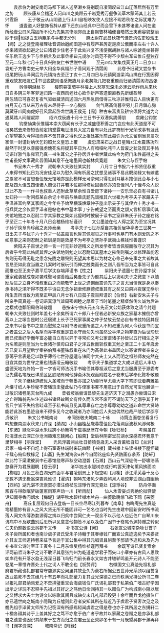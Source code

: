 <!-- { "loadSidebar": true } -->
　　袁彦伯为谢安南司马都下诸人送至濑乡将别既自凄罔叹曰江山辽落居然有万里之势
　　顾长康从会稽还人问山川之美顾云千岩竞秀万壑争流草木蒙笼其上若云兴霞蔚
　　王子敬云从山阴道上行山川自相映发使人应接不暇若秋冬之际犹难为怀
　　道壹道人好整饰音辞从都下还东山经呉中已而会雪下未甚寒诸道人问在道所经壹公曰风霜固所不论乃先集其惨淡郊邑正自飘瞥林岫便自皓然王夷甫容貌整丽妙于谈恒捉白玉柄麈尾与手都无分别
　　庾太尉在武昌秋夜气佳景清佐吏殷浩王【阙】之之徒登南楼理咏音调始遒闻函道中有履声甚厉定是庾公俄而率左右十许人步来诸贤欲起避之公曰诸君少住老子于此处兴复不浅便据胡牀与诸人咏谑竟坐甚得任乐后王逸少下与丞相言及此事丞相曰元规尔时风范不得不少颓右军曰惟丘壑独存至元二年秋七月十日呉兴陆友仁书世説中语
　　至元四年龙集戊寅正月二日京口袁矩子方曹南史元举大用金华呉福孙子善同观于清閟阁
　　此卷予旧藏又尝杂书纸尾把玩山泽间后为元镇持去至正丁亥十二月四日与元镇同游梁鸿山擕在行笈因得重观故友陆友仁书世説数则语感慨歳月余老矣能几把卷重题而归诸清閟阁海昌张雨
　　呉傅朋游丝书
　　楼前暮霭暗平林楼上人愁寒思深未必薄云能作雨从来秋日自多阴三年客梦迷归路一夜西风老壮心欲作新声寄遗恨直教先断缓盈琴
　　久阴忽晴已可喜况复夜气驱蚊藏清风送回六月热急雨借得三秋凉非惟归云人目快更有白月天心当从来万古有未尽待子一夕心胸张
　　剑气寒髙倚暮空男儿日月鎻心胸莫藏牙爪同痴虎好召风雷起卧龙世説王侯无【阙】种古来富贵及耕农须将大道为竒遇莫踏人间龌龊踪
　　绍兴戊辰歳十月十三日书于双港呉説傅朋
　　虞雍公钧堂帖
　　钧堂仙集伏惟福本崇大窃闻有长子之戚盛德积善之门岂应有此天道是不可诘矣然去来修短皆前定钧堂露电世法具大定力自有以处此梦符制干兄荣改事有涯此心望望甚久今得报而喜不啻其身之得也汉上相处甚乐前此每许为允文留别当具禀次家信一封谨封纳伏乞钧照允文皇恐上覆
　　虞忠肃采石之战日星晦江水震荡功烈赫然于时足以詟服强虏愧死名将疑其平日为人有喑哑叱咤千人皆废之状及观其手帖词语详雅气象雍容乃真一书生耳公之子孙居呉中者世藏此帖今为葑门朱性甫得之夫性甫虽好文事藏此吾固知其意不在笔墨间也翰林呉寛题
　　朱文公与侄手帖
　　书呈朱六十秀才　叔朝奉大夫致仕某实封
　　八月廿日书报六十郎贤侄叔重人来得书知比日为况安佳足以为慰久闻有析居之扰想见诸事不易此既纳禄又有嫁遣之累窘不可言想吾侄既无馆地亦是此模样无可奈何只得忍耐耳墓木摧倒此合与小七郎及四九侄五四侄诸人商议打并若本位那得修妆固善然亦须吾侄同八十侄与众人説过此不及一一作书也叔重人还附此草草余惟自爱房下诸孙一一安乐埜必自有书诸儿女妇孙一一附问叔某白余记十年前与焕章氏题先谱推其六世祖为考亭夫子家藏夫子手泽甚富约至其家阅之今年冬予始至横溪焕章仲子垕出示夫子与其侄六十秀才书一纸兵燹之余仅留手泽者是帖也书中墓木事丁宁告戒望之至而责之颛又言析居事闵其失馆地勉之以忍耐二字其家教之槩如此垕时时披展于读书之室非朱氏子孙之座右铭乎至正二十年冬十月八日会稽杨维祯谨识
　　文公墨迹在他人得之犹为至宝况其子孙乎焕章尚珍藏之贡师泰槀
　　考亭夫子七世孙垕自其祖侨居华亭者三世矣一日出夫子与犹子六十秀才一帖盖嘉言也垕其佩服见之行事可也墓门有木则爱防之不如意事之来则忍耐之祖训是则是效是不为考亭之贤孙乎武夷山樵钱惟善谨识
　　紫阳夫子百世之师一言一行无非妙道精义之所发学者皆当佩服而敬守之况其为后者乎今观此帖闵其侄之失馆地则勉之以忍耐知其墓木之摧倒则嘱之以修理盖能忍贫则无苟得无耻之患念先陇之雕毁则无望其木思以为材之心修己奉先事之大者故其言恳至如此宜当置之几案时时展玩引而伸之触类而长之则凡吾所当为之事皆可自此而推也至正庚子嘉平后学沈存端拜谨书【性之】
　　紫阳夫子遗墨七世孙垕字叔重家藏装褫成卷如袭珠璧可谓善贻后矣吾先子为题其后上以发明夫子之微意下以勉励后进之立身不惟叔重由之而能敬守上世之遗训而震诵先子之言尤当慎保是身以奉承书诗之泽所得不既多乎诗曰无念尔祖聿修厥德叔重其有之矣又曰夙兴夜寐无忝尔所生吾所当致力焉至正甲辰八月廿有八日孤子震百拜谨识【伯修】右新安朱夫子与所亲手简真迹一卷词语真淳气谊周密婣睦之厚着于当时笔墨之精粲然传久诚为后进之楷式也鄱阳周伯琦敬题
　　愚按宋宁宗庆元五年先正文公始获休致之请今封题朝奉大夫致仕则时年盖七十余矣所谓六十郎八十侄者必新安众族之家墓木摧倒亦曾髙以上之塜当是时公还居建上长子已死家事属之仲子埜故云埜必自有书兹特因其侄之来书以荅书中之意而慰勉之耳附书者叔重所遣之人不知叔重为何人今获是书而宝之者盖公之后人名垕而亦字叔重是宜永守而勿失也虽然公手泽之物非直为后世珍玩而已叔重好学而年富必能自立有以异于寻常抑又考公家谱诸子孙皆以五行相生之字为名若是则垕当为七世诸孙慎毋曰君子之泽五世而斩叔重其勉之至正二十五年歳舍乙巳夏五月望后学秦裕伯拜书董铢叔重在朱门为髙弟此书盖因之以寄诸侄者亲亲之意蔼乎言表是足以敦乎薄俗七世孙垕适与铢同字大夫士又从而明之祖孙师友宛然在目宜其益为世守之重也钱唐凌云翰敬跋
　　考亭夫子集道学之大成以遗后人丰功盛德天地为终始一言一字皆可师法况手书喻侄其尊祖淑后之意尤当服膺至于源委考证先儒名笔既已详悉区区肤陋有何他辞斋沐抚观而附姓名于卷末后学奉化陈朴敬题
　　子朱子继续道统优入圣域而于翰墨亦加之功善行草尤善大字下笔即沈着典雅虽片缣寸纸人争珍秘不啻璠璵圭璧此帖乃与侄家书畧不用意出于自然尤可宝也展读一过敬识诸卷尾天台陶九成
　　昔者坡翁尝谓昌黎先生道济天下之溺愚亦尝谓曰宋之亡得晦翁先生注述四书诸经故斯文有传久而五常不废可不谓防天下之溺乎其于片言只字皆不失格言畦迳至于私书尚且见其尊卑存亡之序尊尊幼幼之道非命世大贤畴能若此浙右墨迹自来不得多见今之收藏者乃亦同姓后人夫岂偶然也哉严陵后学邵亨贞敬识
　　朱文公书城南诗
　　奉同张敬夫城南二十咏
　　诗筒连画卷坐看复行吟想像南湖水秋来几许深【纳湖】小山幽桂丛歳暮霭佳色花落洞庭波秋风渺何极【东渚】緑涨平湖水朱栏跨小桥舞雩千载事歴歴在今朝【咏归桥】
　　考槃虽在陆滉漾水云深正尔沧洲趣难忘魏阙心【船斋】堂后林阴密堂前湖水深感君怀我意千里梦相寻【丽泽堂】
　　光风浮碧涧兰杜日猗猗竟歳无人采含薰秪自知【兰涧】君家一编书不自圯上得石室寄林端时来玩幽赜【书楼】藏书楼上头读书楼下屋怀哉千载心俯仰数椽足【山斋】先生湖海姿养今自閟铭座仰先贤防画存彖系【防轩】疎此竹下渠潄彼涧中石暮馆绕寒声秋空动澄碧【石濑】西山云气深徙倚一舒啸浩荡忽褰开为君展遐眺【卷云亭】
　　渚华初出水隄树亦成行吟罢天津句薰风拂面凉【栁隄】月色三秋白湖光四面平与君凌倒景上下极空明【月榭】涉江采芙蓉十反心无斁不遇无极翁深衷竟谁识【濯清】朝吟东渚风夕弄西屿月人境谅非遥湖山自幽絶【西屿】湖光湛不流嵌窦亦潜注倚杖忽淙琤竹深无覔处【淙琤谷】
　　防舟停画浆容与得欹眠梦破蓬窻雨寒声动一川【听雨舫】
　　仙人氷雪姿贞秀絶伦拟驿使讵知闻寻香问烟水【梅堤】湖平秋水碧桂棹木兰舟一曲菱歌晩惊飞欲下鸥【采菱舟】
　　髙丘复层观何日去登临一目长空尽寒江列暮岑【南阜】右晦庵先生真迹笔精墨妙有晋人之风大贤无所不能固非可一艺名也当时先生由建中回新安时所书流落人间文传薄游婺源得之擕以归呉中尝同仁夫一观余不以示他人也近伯广自琴川来访病中不及欵曲别后思所以见意念他物皆不足以凂伯广因书于卷尾令渊持赠之转似仁夫仍题数语云呉郡千文传
　　补书宣公诗【阙】
　　右张宣公城南杂咏廿首子朱子尝所属和者也南沙虞子贤氏受朱子诗翰于其眷棣钱广而宣公真迹逸矣予来娄贤介其友王师道持卷来征予言适于宣公集中得其元唱贤且躬至予邸请予追和未及先为补书宣公诗时至正壬寅冬十二月东维叟杨维祯谨再拜书
　　余既写诗已贤复索余评两前哲诗朱子之诗不敢评其意张荆州为乾道道学君子而矢口小章亦有古风人思致如岸花有开落水盈无浅深日暮飞鸟归门前长春水又如古井辘轳鸣虽开元诗人不能至卷尾一章惟许晋处士代之词人不敢企也【祯赘评】
　　右徽国文公真迹先祖礼部府君所藏也礼部君常守婺源实公阙里其故业久为豪右所据公五世孙光系颈以组誓复故业虽死不去其组凡十有五年而礼部至力复其业光深德之已而秩满光持公所书二卷以报礼部君纳焉爱之不啻拱璧重宝会海虞钱伯广氏谒礼部君于私第伯广嗜古好学因出示之详玩不忍释手先祖以其好之之笃他日命渊持其一以赠伯广为构城南小隠以居之又博求大夫士为诗文以咏歌其间且成轴矣未几礼部君殁更十余年而兵戈抢攘伯广亦已遗世向之城南小隠鞠为丘墟则此卷者安知其所在哉近乃于虞君子贤客次见之及覩先祖手泽黄太师所为记窃深有所感焉矧闻虞君之得是卷也亦于其所居之东搆轩二十楹各顔其诗于上盖其好之之笃不亦愈于伯广者乎故并以家藏之卷赠之是亦承礼部君之遗意也因识其颠末于左方而归之虞君云至正癸卯冬十有一月既望呉郡干渊再拜书【渊字资深】
　　城南斋记【附録】
